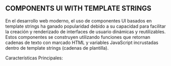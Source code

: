## COMPONENTS UI WITH TEMPLATE STRINGS
En el desarrollo web moderno, el uso de componentes UI basados en template strings ha ganado popularidad debido a su capacidad para facilitar la creación y renderizado de interfaces de usuario dinámicas y reutilizables. Estos componentes se construyen utilizando funciones que retornan cadenas de texto con marcado HTML y variables JavaScript incrustadas dentro de template strings (cadenas de plantilla).

Características Principales:
